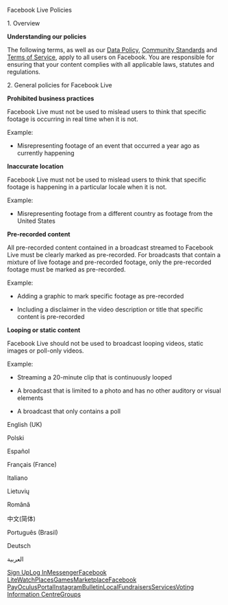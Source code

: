 Facebook Live Policies

1\. Overview

**Understanding our policies**

The following terms, as well as our [Data Policy](https://www.facebook.com/about/privacy/), [Community Standards](https://www.facebook.com/communitystandards/) and [Terms of Service](https://www.facebook.com/legal/terms), apply to all users on Facebook. You are responsible for ensuring that your content complies with all applicable laws, statutes and regulations.

2\. General policies for Facebook Live

**Prohibited business practices**

Facebook Live must not be used to mislead users to think that specific footage is occurring in real time when it is not.

Example:

*   Misrepresenting footage of an event that occurred a year ago as currently happening

**Inaccurate location**

Facebook Live must not be used to mislead users to think that specific footage is happening in a particular locale when it is not.

Example:

*   Misrepresenting footage from a different country as footage from the United States

**Pre-recorded content**

All pre-recorded content contained in a broadcast streamed to Facebook Live must be clearly marked as pre-recorded. For broadcasts that contain a mixture of live footage and pre-recorded footage, only the pre-recorded footage must be marked as pre-recorded.

Example:

*   Adding a graphic to mark specific footage as pre-recorded

*   Including a disclaimer in the video description or title that specific content is pre-recorded

**Looping or static content**

Facebook Live should not be used to broadcast looping videos, static images or poll-only videos.

Example:

*   Streaming a 20-minute clip that is continuously looped

*   A broadcast that is limited to a photo and has no other auditory or visual elements

*   A broadcast that only contains a poll

English (UK)

Polski

Español

Français (France)

Italiano

Lietuvių

Română

中文(简体)

Português (Brasil)

Deutsch

العربية

[Sign Up](https://www.facebook.com/reg/)[Log In](https://www.facebook.com/login/)[Messenger](https://l.facebook.com/l.php?u=https%3A%2F%2Fmessenger.com%2F&h=AT2_l27j59HQpcNZ4fmiXIb8kGvFPfN1A0crfwn5DJjWjZNMy8m9eBg0ht34Qka6H7OOmBkQHG8wS9BNPXsMCDFN5E5MsasWN-NAQdfFc1aMhlW4KRjHdhBMKZOVQDavj50ISo1eXJrmciXEt4pjhtIEfOHT3_A-GP07pA)[Facebook Lite](https://www.facebook.com/lite/)[Watch](https://en-gb.facebook.com/watch/)[Places](https://www.facebook.com/places/)[Games](https://www.facebook.com/games/)[Marketplace](https://www.facebook.com/marketplace/)[Facebook Pay](https://pay.facebook.com/)[Oculus](https://l.facebook.com/l.php?u=https%3A%2F%2Fwww.oculus.com%2F&h=AT2_l27j59HQpcNZ4fmiXIb8kGvFPfN1A0crfwn5DJjWjZNMy8m9eBg0ht34Qka6H7OOmBkQHG8wS9BNPXsMCDFN5E5MsasWN-NAQdfFc1aMhlW4KRjHdhBMKZOVQDavj50ISo1eXJrmciXEt4pjhtIEfOHT3_A-GP07pA)[Portal](https://portal.facebook.com/)[Instagram](https://l.facebook.com/l.php?u=https%3A%2F%2Fwww.instagram.com%2F&h=AT2_l27j59HQpcNZ4fmiXIb8kGvFPfN1A0crfwn5DJjWjZNMy8m9eBg0ht34Qka6H7OOmBkQHG8wS9BNPXsMCDFN5E5MsasWN-NAQdfFc1aMhlW4KRjHdhBMKZOVQDavj50ISo1eXJrmciXEt4pjhtIEfOHT3_A-GP07pA)[Bulletin](https://www.bulletin.com/)[Local](https://www.facebook.com/local/lists/245019872666104/)[Fundraisers](https://www.facebook.com/fundraisers/)[Services](https://www.facebook.com/biz/directory/)[Voting Information Centre](https://www.facebook.com/votinginformationcenter/?entry_point=c2l0ZQ%3D%3D)[Groups](https://www.facebook.com/groups/explore/)